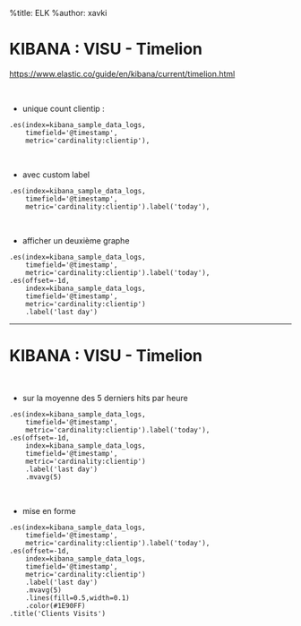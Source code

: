%title: ELK
%author: xavki


# KIBANA : VISU - Timelion

https://www.elastic.co/guide/en/kibana/current/timelion.html

<br>


* unique count clientip :

```
.es(index=kibana_sample_data_logs,
    timefield='@timestamp',
    metric='cardinality:clientip'),
```

<br>


* avec custom label

```
.es(index=kibana_sample_data_logs,
    timefield='@timestamp',
    metric='cardinality:clientip').label('today'),
```

<br>


* afficher un deuxième graphe

```
.es(index=kibana_sample_data_logs,
    timefield='@timestamp',
    metric='cardinality:clientip').label('today'),
.es(offset=-1d,  
    index=kibana_sample_data_logs,
    timefield='@timestamp',
    metric='cardinality:clientip')
    .label('last day')
```


--------------------------------------------------------------------------------------

# KIBANA : VISU - Timelion


<br>


* sur la moyenne des 5 derniers hits par heure

```
.es(index=kibana_sample_data_logs,
    timefield='@timestamp',
    metric='cardinality:clientip').label('today'),
.es(offset=-1d,  
    index=kibana_sample_data_logs,
    timefield='@timestamp',
    metric='cardinality:clientip')
    .label('last day')
    .mvavg(5)
```

<br>


* mise en forme


```
.es(index=kibana_sample_data_logs,
    timefield='@timestamp',
    metric='cardinality:clientip').label('today'),
.es(offset=-1d,  
    index=kibana_sample_data_logs,
    timefield='@timestamp',
    metric='cardinality:clientip')
    .label('last day')
    .mvavg(5)
    .lines(fill=0.5,width=0.1)
    .color(#1E90FF)
.title('Clients Visits')
```
